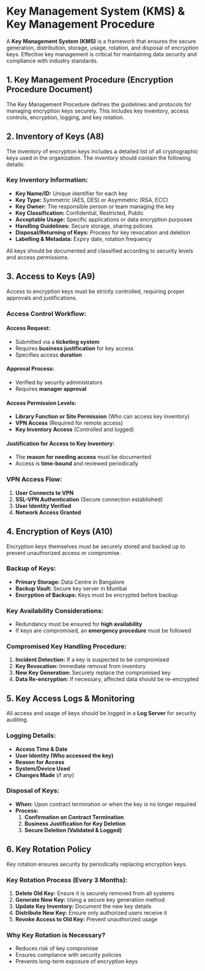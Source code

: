 # Key Management System (KMS) & Key Management Procedure

A **Key Management System (KMS)** is a framework that ensures the secure generation, distribution, storage, usage, rotation, and disposal of encryption keys. Effective key management is critical for maintaining data security and compliance with industry standards.

## 1. Key Management Procedure (Encryption Procedure Document)
The Key Management Procedure defines the guidelines and protocols for managing encryption keys securely. This includes key inventory, access controls, encryption, logging, and key rotation.

## 2. Inventory of Keys (A8)
The inventory of encryption keys includes a detailed list of all cryptographic keys used in the organization. The inventory should contain the following details:

### Key Inventory Information:
- **Key Name/ID:** Unique identifier for each key
- **Key Type:** Symmetric (AES, DES) or Asymmetric (RSA, ECC)
- **Key Owner:** The responsible person or team managing the key
- **Key Classification:** Confidential, Restricted, Public
- **Acceptable Usage:** Specific applications or data encryption purposes
- **Handling Guidelines:** Secure storage, sharing policies
- **Disposal/Returning of Keys:** Process for key revocation and deletion
- **Labelling & Metadata:** Expiry date, rotation frequency

All keys should be documented and classified according to security levels and access permissions.

## 3. Access to Keys (A9)
Access to encryption keys must be strictly controlled, requiring proper approvals and justifications.

### Access Control Workflow:
#### **Access Request:**
- Submitted via a **ticketing system**
- Requires **business justification** for key access
- Specifies access **duration**

#### **Approval Process:**
- Verified by security administrators
- Requires **manager approval**

#### **Access Permission Levels:**
- **Library Function or Site Permission** (Who can access key inventory)
- **VPN Access** (Required for remote access)
- **Key Inventory Access** (Controlled and logged)

#### **Justification for Access to Key Inventory:**
- The **reason for needing access** must be documented
- Access is **time-bound** and reviewed periodically

### **VPN Access Flow:**
1. **User Connects to VPN**
2. **SSL-VPN Authentication** (Secure connection established)
3. **User Identity Verified**
4. **Network Access Granted**

## 4. Encryption of Keys (A10)
Encryption keys themselves must be securely stored and backed up to prevent unauthorized access or compromise.

### **Backup of Keys:**
- **Primary Storage:** Data Centre in Bangalore
- **Backup Vault:** Secure key server in Mumbai
- **Encryption of Backups:** Keys must be encrypted before backup

### **Key Availability Considerations:**
- Redundancy must be ensured for **high availability**
- If keys are compromised, an **emergency procedure** must be followed

### **Compromised Key Handling Procedure:**
1. **Incident Detection:** If a key is suspected to be compromised
2. **Key Revocation:** Immediate removal from inventory
3. **New Key Generation:** Securely replace the compromised key
4. **Data Re-encryption:** If necessary, affected data should be re-encrypted

## 5. Key Access Logs & Monitoring
All access and usage of keys should be logged in a **Log Server** for security auditing.

### **Logging Details:**
- **Access Time & Date**
- **User Identity (Who accessed the key)**
- **Reason for Access**
- **System/Device Used**
- **Changes Made** (if any)

### **Disposal of Keys:**
- **When:** Upon contract termination or when the key is no longer required
- **Process:**  
  1. **Confirmation on Contract Termination**
  2. **Business Justification for Key Deletion**
  3. **Secure Deletion (Validated & Logged)**

## 6. Key Rotation Policy
Key rotation ensures security by periodically replacing encryption keys.

### **Key Rotation Process (Every 3 Months):**
1. **Delete Old Key:** Ensure it is securely removed from all systems
2. **Generate New Key:** Using a secure key generation method
3. **Update Key Inventory:** Document the new key details
4. **Distribute New Key:** Ensure only authorized users receive it
5. **Revoke Access to Old Key:** Prevent unauthorized usage

### **Why Key Rotation is Necessary?**
- Reduces risk of key compromise
- Ensures compliance with security policies
- Prevents long-term exposure of encryption keys

